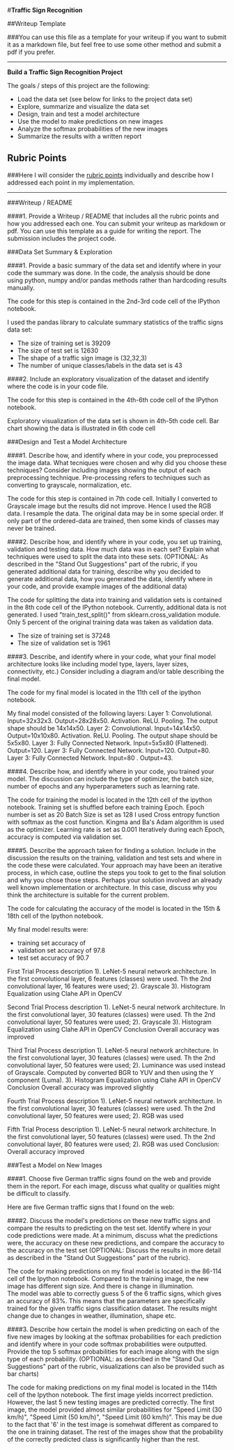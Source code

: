#**Traffic Sign Recognition** 

##Writeup Template

###You can use this file as a template for your writeup if you want to submit it as a markdown file, but feel free to use some other method and submit a pdf if you prefer.

---

**Build a Traffic Sign Recognition Project**

The goals / steps of this project are the following:
* Load the data set (see below for links to the project data set)
* Explore, summarize and visualize the data set
* Design, train and test a model architecture
* Use the model to make predictions on new images
* Analyze the softmax probabilities of the new images
* Summarize the results with a written report


[//]: # (Image References)

[image1]: ./examples/visualization.jpg "Visualization"
[image2]: ./examples/grayscale.jpg "Grayscaling"
[image3]: ./examples/random_noise.jpg "Random Noise"
[image4]: ./examples/placeholder.png "Traffic Sign 1"
[image5]: ./examples/placeholder.png "Traffic Sign 2"
[image6]: ./examples/placeholder.png "Traffic Sign 3"
[image7]: ./examples/placeholder.png "Traffic Sign 4"
[image8]: ./examples/placeholder.png "Traffic Sign 5"

## Rubric Points
###Here I will consider the [rubric points](https://review.udacity.com/#!/rubrics/481/view) individually and describe how I addressed each point in my implementation.  

---
###Writeup / README

####1. Provide a Writeup / README that includes all the rubric points and how you addressed each one. You can submit your writeup as markdown or pdf. You can use this template as a guide for writing the report. The submission includes the project code.


###Data Set Summary & Exploration

####1. Provide a basic summary of the data set and identify where in your code the summary was done. In the code, the analysis should be done using python, numpy and/or pandas methods rather than hardcoding results manually.

The code for this step is contained in the 2nd-3rd code cell of the IPython notebook.

I used the pandas library to calculate summary statistics of the traffic
signs data set:

* The size of training set is 39209
* The size of test set is 12630
* The shape of a traffic sign image is (32,32,3)
* The number of unique classes/labels in the data set is 43

####2. Include an exploratory visualization of the dataset and identify where the code is in your code file.

The code for this step is contained in the 4th-6th code cell of the IPython notebook. 

Exploratory visualization of the data set is shown in 4th-5th code cell. Bar chart showing the data is illustrated in 6th code cell 



###Design and Test a Model Architecture

####1. Describe how, and identify where in your code, you preprocessed the image data. What tecniques were chosen and why did you choose these techniques? Consider including images showing the output of each preprocessing technique. Pre-processing refers to techniques such as converting to grayscale, normalization, etc.

The code for this step is contained in 7th code cell.
Initially I converted to Grayscale image but the results did not improve. Hence I used the RGB data.
I resample the data. The original data may be in some special order. If only part of the ordered-data are trained, then some kinds of classes may never be trained.

####2. Describe how, and identify where in your code, you set up training, validation and testing data. How much data was in each set? Explain what techniques were used to split the data into these sets. (OPTIONAL: As described in the "Stand Out Suggestions" part of the rubric, if you generated additional data for training, describe why you decided to generate additional data, how you generated the data, identify where in your code, and provide example images of the additional data)

The code for splitting the data into training and validation sets is contained in the 8th code cell of the IPython notebook. 
Currently, additional data is not generated.
I used "train_test_split()" from sklearn.cross_validation module. Only 5 percent of the original training data was taken as validation data. 
* The size of training set is 37248
* The size of validation set is 1961


####3. Describe, and identify where in your code, what your final model architecture looks like including model type, layers, layer sizes, connectivity, etc.) Consider including a diagram and/or table describing the final model.

The code for my final model is located in the 11th cell of the ipython notebook. 

My final model consisted of the following layers:
Layer 1: Convolutional.
	Input=32x32x3. 
    	Output=28x28x50.
	Activation. ReLU.
	Pooling. The output shape should be 14x14x50.
Layer 2: Convolutional.
	Input=14x14x50. 
    	Output=10x10x80.
	Activation. ReLU.
	Pooling. The output shape should be 5x5x80.
Layer 3: Fully Connected Network.
	Input=5x5x80 (Flattened). 
    	Output=120.
Layer 3: Fully Connected Network.
	Input=120. 
    	Output=80.
Layer 3: Fully Connected Network.
	Input=80 . 
    	Output=43.
		

####4. Describe how, and identify where in your code, you trained your model. The discussion can include the type of optimizer, the batch size, number of epochs and any hyperparameters such as learning rate.

The code for training the model is located in the 12th cell of the ipython notebook. 
Training set is shuffled before each training Epoch. 
Epoch number is set as 20
Batch Size is set as 128
I used Cross entropy function with softmax as the cost function.
Kingma and Ba's Adam algorithm is used as the optimizer. 
Learning rate is set as 0.001
Iteratively during each Epoch, accuracy is computed via validation set.


####5. Describe the approach taken for finding a solution. Include in the discussion the results on the training, validation and test sets and where in the code these were calculated. Your approach may have been an iterative process, in which case, outline the steps you took to get to the final solution and why you chose those steps. Perhaps your solution involved an already well known implementation or architecture. In this case, discuss why you think the architecture is suitable for the current problem.

The code for calculating the accuracy of the model is located in the 15th & 18th cell of the Ipython notebook.

My final model results were:
* training set accuracy of 
* validation set accuracy of 97.8
* test set accuracy of 90.7

First Trial Process description
1). LeNet-5 neural network architecture. In the first convolutional layer, 6 features (classes) were used. Th the 2nd convolutional layer, 16 features were used;
2). Grayscale
3). Histogram Equalization using Clahe API in OpenCV


Second Trial Process description
1). LeNet-5 neural network architecture. In the first convolutional layer, 30 features (classes) were used. Th the 2nd convolutional layer, 50 features were used;
2). Grayscale
3). Histogram Equalization using Clahe API in OpenCV
Conclusion
Overall accuracy was improved

Third Trial Process description
1). LeNet-5 neural network architecture. In the first convolutional layer, 30 features (classes) were used. Th the 2nd convolutional layer, 50 features were used;
2). Luminance was used instead of Grayscale. Computed by converted BGR to YUV and then using the Y component (Luma).
3). Histogram Equalization using Clahe API in OpenCV
Conclusion
Overall accuracy was improved slightly

Fourth Trial Process description
1). LeNet-5 neural network architecture. In the first convolutional layer, 30 features (classes) were used. Th the 2nd convolutional layer, 50 features were used;
2). RGB was used

Fifth Trial Process description
1). LeNet-5 neural network architecture. In the first convolutional layer, 50 features (classes) were used. Th the 2nd convolutional layer, 80 features were used;
2). RGB was used
Conclusion:
Overall accuracy improved
 

###Test a Model on New Images

####1. Choose five German traffic signs found on the web and provide them in the report. For each image, discuss what quality or qualities might be difficult to classify.

Here are five German traffic signs that I found on the web:


####2. Discuss the model's predictions on these new traffic signs and compare the results to predicting on the test set. Identify where in your code predictions were made. At a minimum, discuss what the predictions were, the accuracy on these new predictions, and compare the accuracy to the accuracy on the test set (OPTIONAL: Discuss the results in more detail as described in the "Stand Out Suggestions" part of the rubric).

The code for making predictions on my final model is located in the 86-114 cell of the Ipython notebook.
Compared to the training image, the new image has different sign size. And there is change in illumination.						
The model was able to correctly guess 5 of the 6 traffic signs, which gives an accuracy of 83%. This means that the parameters are specifically trained for the given traffic signs classification dataset. 
The results might change due to changes in weather, illumination, shape etc.

####3. Describe how certain the model is when predicting on each of the five new images by looking at the softmax probabilities for each prediction and identify where in your code softmax probabilities were outputted. Provide the top 5 softmax probabilities for each image along with the sign type of each probability. (OPTIONAL: as described in the "Stand Out Suggestions" part of the rubric, visualizations can also be provided such as bar charts)

The code for making predictions on my final model is located in the 114th cell of the Ipython notebook.
The first image yields incorrect prediction. However, the last 5 new testing images are predicted correctly. 
The first image, the model provided almost similar probabilities for "Speed Limit (30 km/h)", "Speed Limit (50 km/h)", "Speed Limit (60 km/h)". This may be due to the fact that '6' in the test image is somehwat different as compared to the one in training dataset. The rest of the images show that the probability of the correctly predicted class is significantly higher than the rest. 


